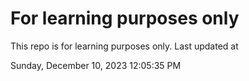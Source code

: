 # For learning purposes only
This repo is for learning purposes only.
Last updated at

Sunday, December 10, 2023 12:05:35 PM

